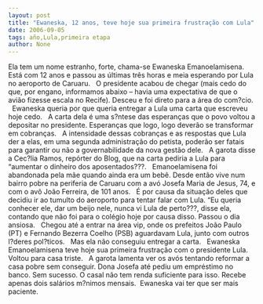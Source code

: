 ```yaml
---
layout: post
title: "Ewaneska, 12 anos, teve hoje sua primeira frustração com Lula"
date: 2006-09-05
tags: año,Lula,primeira etapa
author: None
---
```

Ela tem um nome estranho, forte, chama-se Ewaneska Emanoelamisena. 
&nbsp;
Está com 12 anos e passou as últimas três horas e meia esperando por Lula no aeroporto de Caruaru. 
&nbsp;
O presidente acabou de chegar (mais cedo do que, por engano, informamos abaixo – havia uma expectativa de que o avião fizesse escala no Recife). Desceu e foi direto para a área do com?cio.
&nbsp;
Ewaneska queria por que queria entregar a Lula uma carta que escreveu hoje cedo. 
&nbsp;
A carta dela é uma s?ntese das esperanças que o povo voltou a depositar no presidente. Esperanças que logo, logo deverão se transformar em cobranças. 
&nbsp;
A intensidade dessas cobranças e as respostas que Lula der a elas, em uma segunda administração do petista, poderão ser fatais para garantir ou não a governabilidade da nova gestão dele.
&nbsp;
A garota disse a Cec?lia Ramos, repórter do Blog, que na carta pediria a Lula para “aumentar o dinheiro dos aposentados???.
&nbsp;
Emanoelamisena foi abandonada pela mãe quando ainda era um bebê. Desde então vive num bairro pobre na periferia de Caruaru com a avó Josefa Maria de Jesus, 74, e com o avô João Ferreira, de 101 anos.
&nbsp;
É por causa da situação deles que decidiu ir ao tumulto do aeroporto para tentar falar com Lula. “Eu queria conhecer ele, dar um beijo nele, nunca vi Lula de perto???, disse ela, contando que não foi para o colégio hoje por causa disso. Passou o dia ansiosa. 
&nbsp;
Chegou até a entrar na área vip, onde os prefeitos João Paulo (PT) e Fernando Bezerra Coelho (PSB) aguardavam Lula, junto com outros l?deres pol?ticos.
&nbsp;
Mas ela não conseguiu entregar a carta. 
&nbsp;
Ewaneska Emanoelamisena teve hoje sua primeira frustração com o presidente Lula. Voltou para casa triste.
&nbsp;
A garota lamenta ver os avós tentando reformar a casa pobre sem conseguir. Dona Josefa até pediu um empréstimo no banco. Sem sucesso. O casal
 não tem renda suficiente para isso. Recebe apenas dois salários m?nimos mensais.
&nbsp;Ewaneska vai ter que ser mais paciente. 